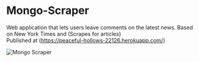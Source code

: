 # Mongo-Scraper
Web application that lets users leave comments on the latest news. Based on New York Times and (Scrapes for articles)<br>
Published at (https://peaceful-hollows-22126.herokuapp.com/)

![Mongo Scraper](https://raw.githubusercontent.com/dcgutierrez93/Mongo-Scraper.github.io/master/public/assets/images/Mongo-Scraper.png)
